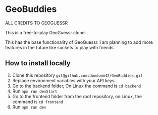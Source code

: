 # GeoBuddies
ALL CREDITS TO GEOGUESSR 

This is a free-to-play GeoGuessr clone. 

This has the base functionality of GeoGuessr. I am planning to add more features in the future like sockets to play with friends.

## How to install locally
1. Clone this repository `git@github.com:domdomm42/GeoBuddies.git`
2. Replace environment variables with your API keys
3. Go to the backend folder, On Linux the command is `cd backend`
4. Run `npm run devStart`
5. Go to the frontend folder from the root repository, on Linux, the command is `cd frontend`
6. Run `npm run dev`

